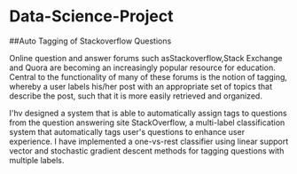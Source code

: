 # Data-Science-Project
##Auto Tagging of Stackoverflow Questions


 Online  question  and  answer  forums  such  asStackoverflow,Stack  Exchange  and Quora are becoming an increasingly popular resource for education. Central to the functionality of many of these forums is the notion of tagging, whereby a user labels his/her post with an appropriate set of topics that describe the post, such that it is more easily retrieved and organized.

I'hv designed a system that is able to automatically assign tags to questions from the question answering site StackOverflow, a multi-label classification system that  automatically tags user's questions to enhance user experience. I have implemented a one-vs-rest classifier using linear support vector and stochastic gradient descent methods for tagging questions with multiple labels.
 
